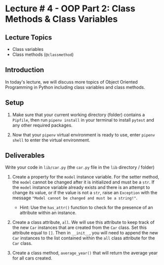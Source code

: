 # Lecture # 4 - OOP Part 2: Class Methods & Class Variables

## Lecture Topics

- Class variables
- Class methods (`@classmethod`)

## Introduction

In today's lecture, we will discuss more topics of Object Oriented Programming in Python including class variables and class methods.

## Setup

1. Make sure that your current working directory (folder) contains a `Pipfile`, then run `pipenv install` in your terminal to install `pytest` and any other required packages.

2. Now that your `pipenv` virtual environment is ready to use, enter `pipenv shell` to enter the virtual environment.

## Deliverables

Write your code in `lib/car.py` (the `car.py` file in the `lib` directory / folder)

1. Create a property for the `model` instance variable. For the setter method, the `model` cannot be changed after it is initialized and must be a `str`. If the `model` instance variable already exists and there is an attempt to change its value, or if the value is not a `str`, raise an `Exception` with the message `"Model cannot be changed and must be a string!"`.

   - Hint: Use the `has_attr()` function to check for the presence of an attribute within an instance.

2. Create a class attribute, `all`. We will use this attribute to keep track of the new `Car` instances that are created from the `Car` class. Set this attribute equal to `[]`. Then in `__init__`, you will need to append the new `Car` instances to the list contained within the `all` class attribute for the `Car` class.

3. Create a class method, `average_year()` that will return the average year for all cars created.